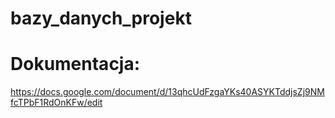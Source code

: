 # bazy_danych_projekt

# Dokumentacja:
https://docs.google.com/document/d/13qhcUdFzgaYKs40ASYKTddjsZj9NMfcTPbF1RdOnKFw/edit
